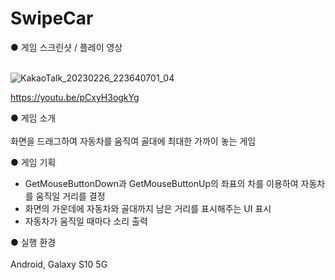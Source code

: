 # SwipeCar

● 게임 스크린샷 / 플레이 영상<br><br>

![KakaoTalk_20230226_223640701_04](https://user-images.githubusercontent.com/112921582/221414180-41cf60c6-432e-43eb-a634-876ab2db2f64.jpg)<br>

https://youtu.be/pCxyH3ogkYg<br>

● 게임 소개<br><br>
화면을 드래그하여 자동차를 움직여 골대에 최대한 가까이 놓는 게임<br>

● 게임 기획<br>
- GetMouseButtonDown과 GetMouseButtonUp의 좌표의 차를 이용하여 자동차를 움직일 거리를 결정
- 화면의 가운데에 자동차와 골대까지 남은 거리를 표시해주는 UI 표시
- 자동차가 움직일 때마다 소리 출력


● 실행 환경<br><br>
Android, Galaxy S10 5G<br>
